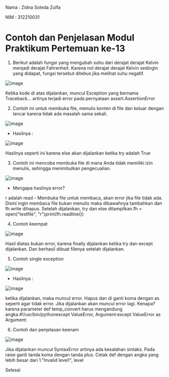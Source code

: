 Nama    : Zidna Soleda Zulfa

NIM     : 312210031

#                         Contoh dan Penjelasan Modul Praktikum Pertemuan ke-13

1. Berikut adalah fungsi yang mengubah suhu dari derajat derajat Kelvin menjadi derajat Fahrenheit. Karena nol derajat derajat Kelvin sedingin yang didapat, fungsi tersebut ditebus jika melihat suhu negatif.

![image](https://user-images.githubusercontent.com/115474076/208300776-7b29e4bc-7bd3-41b6-a4dc-f43761597471.png)

Ketika kode di atas dijalankan, muncul Exception yang bernama Traceback... artinya terjadi error pada pernyataan assert.AssertionError

2. Contoh ini untuk membuka file, menulis konten di file dan keluar dengan lancar karena tidak ada masalah sama sekali.

![image](https://user-images.githubusercontent.com/115474076/208300807-60e6fd03-c9eb-476f-bbbb-16ab87fe8d21.png)

- Hasilnya :

![image](https://user-images.githubusercontent.com/115474076/208300837-8eda2092-fb4e-4c5e-b0ed-b92be3aea395.png)

Hasilnya seperti ini karena else akan dijalankan ketika try adalah True

3. Contoh ini mencoba membuka file di mana Anda tidak memiliki izin menulis, sehingga menimbulkan pengecualian.

![image](https://user-images.githubusercontent.com/115474076/208300881-22532720-c7a8-4f81-8488-128ed773bb0a.png)

- Mengapa hasilnya error?

r adalah read - Membuka file untuk membaca, akan error jika file tidak ada. Disini ingin membaca file bukan menulis maka dibawahnya tambahkan dan fh.write dihapus. Setelah dijalankan, try dan else ditampilkan.fh = open("testfile", "r")print(fh.readline())

4. Contoh keempat

![image](https://user-images.githubusercontent.com/115474076/208300938-69d08176-f216-47d3-a4c6-b78e826a80f9.png)

Hasil diatas bukan error, karena finally dijalankan ketika try dan except dijalankan. Dan berhasil dibuat filenya setelah dijalankan.

5. Contoh single exception

![image](https://user-images.githubusercontent.com/115474076/208300986-b23d361b-e4ad-4b6d-bdea-1745e773ce06.png)

- Hasilnya : 

![image](https://user-images.githubusercontent.com/115474076/208301047-90910728-3d51-4310-9155-26f0022a8f36.png)

ketika dijalankan, maka muncul error. Hapus dan di ganti koma dengan as seperti agar tidak error. Jika dijalankan akan muncul error lagi. Kenapa? karena parameter def temp_convert harus mengandung angka.#!/usr/bin/pythonexcept ValueError, Argument:except ValueError as Argument:

6. Contoh dan penjelasan keenam

![image](https://user-images.githubusercontent.com/115474076/208301092-0a5f46b0-f194-4879-802b-c0af2eb7fa6c.png)

Jika dijalankan muncul SyntaxError artinya ada kesalahan sintaks. Pada raise ganti tanda koma dengan tanda plus. Cetak def dengan angka yang lebih besar dari 1."Invalid level!", level

Selesai
